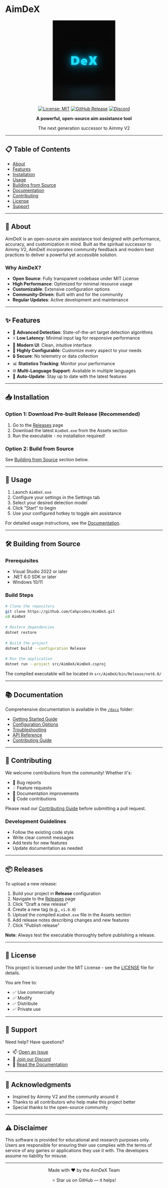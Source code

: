 # AimDeX

<div align="center">
  <img src="./assets/logo.png" alt="AimDeX Logo" width="200"/>
  
  [![License: MIT](https://img.shields.io/badge/License-MIT-yellow.svg)](https://opensource.org/licenses/MIT)
  [![GitHub Release](https://img.shields.io/github/v/release/Cahpcodes/AimDeX)](https://github.com/Cahpcodes/AimDeX/releases)
  [![Discord](https://img.shields.io/discord/1234567890?color=7289da&label=Discord&logo=discord&logoColor=white)](https://discord.gg/aimdex)
  
  **A powerful, open-source aim assistance tool**
  
  The next generation successor to Aimmy V2
</div>

---

## 📋 Table of Contents

- [About](#about)
- [Features](#features)
- [Installation](#installation)
- [Usage](#usage)
- [Building from Source](#building-from-source)
- [Documentation](#documentation)
- [Contributing](#contributing)
- [License](#license)
- [Support](#support)

---

## 🎯 About

AimDeX is an open-source aim assistance tool designed with performance, accuracy, and customization in mind. Built as the spiritual successor to Aimmy V2, AimDeX incorporates community feedback and modern best practices to deliver a powerful yet accessible solution.

### Why AimDeX?

- **Open Source**: Fully transparent codebase under MIT License
- **High Performance**: Optimized for minimal resource usage
- **Customizable**: Extensive configuration options
- **Community-Driven**: Built with and for the community
- **Regular Updates**: Active development and maintenance

---

## ✨ Features

- 🎯 **Advanced Detection**: State-of-the-art target detection algorithms
- ⚡ **Low Latency**: Minimal input lag for responsive performance
- 🎨 **Modern UI**: Clean, intuitive interface
- 🔧 **Highly Configurable**: Customize every aspect to your needs
- 🔒 **Secure**: No telemetry or data collection
- 📊 **Statistics Tracking**: Monitor your performance
- 🌐 **Multi-Language Support**: Available in multiple languages
- 🔄 **Auto-Update**: Stay up to date with the latest features

---

## 📥 Installation

### Option 1: Download Pre-built Release (Recommended)

1. Go to the [Releases](https://github.com/Cahpcodes/AimDeX/releases) page
2. Download the latest `AimDeX.exe` from the Assets section
3. Run the executable - no installation required!

### Option 2: Build from Source

See [Building from Source](#building-from-source) section below.

---

## 🚀 Usage

1. Launch `AimDeX.exe`
2. Configure your settings in the Settings tab
3. Select your desired detection model
4. Click "Start" to begin
5. Use your configured hotkey to toggle aim assistance

For detailed usage instructions, see the [Documentation](./docs).

---

## 🛠️ Building from Source

### Prerequisites

- Visual Studio 2022 or later
- .NET 6.0 SDK or later
- Windows 10/11

### Build Steps

```bash
# Clone the repository
git clone https://github.com/Cahpcodes/AimDeX.git
cd AimDeX

# Restore dependencies
dotnet restore

# Build the project
dotnet build --configuration Release

# Run the application
dotnet run --project src/AimDeX/AimDeX.csproj
```

The compiled executable will be located in `src/AimDeX/bin/Release/net6.0/`

---

## 📚 Documentation

Comprehensive documentation is available in the [`/docs`](./docs) folder:

- [Getting Started Guide](./docs/getting-started.md)
- [Configuration Options](./docs/configuration.md)
- [Troubleshooting](./docs/troubleshooting.md)
- [API Reference](./docs/api-reference.md)
- [Contributing Guide](./docs/contributing.md)

---

## 🤝 Contributing

We welcome contributions from the community! Whether it's:

- 🐛 Bug reports
- 💡 Feature requests
- 📝 Documentation improvements
- 🔧 Code contributions

Please read our [Contributing Guide](./docs/contributing.md) before submitting a pull request.

### Development Guidelines

- Follow the existing code style
- Write clear commit messages
- Add tests for new features
- Update documentation as needed

---

## 📦 Releases

To upload a new release:

1. Build your project in **Release** configuration
2. Navigate to the [Releases](https://github.com/Cahpcodes/AimDeX/releases) page
3. Click "Draft a new release"
4. Create a new tag (e.g., `v1.0.0`)
5. Upload the compiled `AimDeX.exe` file in the Assets section
6. Add release notes describing changes and new features
7. Click "Publish release"

**Note**: Always test the executable thoroughly before publishing a release.

---

## 📄 License

This project is licensed under the MIT License - see the [LICENSE](LICENSE) file for details.

You are free to:
- ✅ Use commercially
- ✅ Modify
- ✅ Distribute
- ✅ Private use

---

## 💬 Support

Need help? Have questions?

- 📫 [Open an Issue](https://github.com/Cahpcodes/AimDeX/issues)
- 💬 [Join our Discord](https://discord.gg/aimdex)
- 📖 [Read the Documentation](./docs)

---

## 🌟 Acknowledgments

- Inspired by Aimmy V2 and the community around it
- Thanks to all contributors who help make this project better
- Special thanks to the open-source community

---

## ⚠️ Disclaimer

This software is provided for educational and research purposes only. Users are responsible for ensuring their use complies with the terms of service of any games or applications they use it with. The developers assume no liability for misuse.

---

<div align="center">
  Made with ❤️ by the AimDeX Team
  
  ⭐ Star us on GitHub — it helps!
</div>
